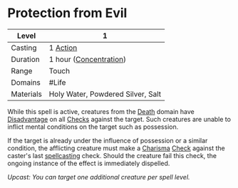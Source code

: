 # Protection from Evil

| Level     | 1                                                   |
| --------- | --------------------------------------------------- |
| Casting   | 1 [Action](../../../../Game%20Structure/Action.md)  |
| Duration  | 1 hour ([Concentration](../../../Concentration.md)) |
| Range     | Touch                                               |
| Domains   | #Life                                               |
| Materials | Holy Water, Powdered Silver, Salt                   |

While this spell is active, creatures from the [Death](../../../Spell%20Domains/Death.md) domain have [Disadvantage](../../../../Dice%20Rolls/Disadvantage.md) on all [Checks](../../../../Game%20Structure/Check.md) against the target. Such creatures are unable to inflict mental conditions on the target such as possession.

If the target is already under the influence of possession or a similar condition, the afflicting creature must make a [Charisma](../../../../Player%20Character%20Components/Chosen%20Statistics/Charisma.md) [Check](../../../../Game%20Structure/Check.md) against the caster's last [spellcasting](../../../Casting%20Spells.md) check. Should the creature fail this check, the ongoing instance of the effect is immediately dispelled.

*Upcast: You can target one additional creature per spell level.*
